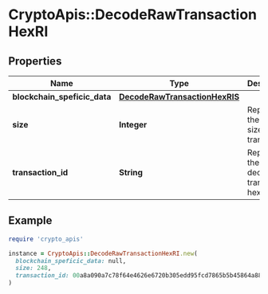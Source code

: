 # CryptoApis::DecodeRawTransactionHexRI

## Properties

| Name | Type | Description | Notes |
| ---- | ---- | ----------- | ----- |
| **blockchain_speficic_data** | [**DecodeRawTransactionHexRIS**](DecodeRawTransactionHexRIS.md) |  |  |
| **size** | **Integer** | Represents the total size of this transaction. |  |
| **transaction_id** | **String** | Represents the decoded transaction hex. |  |

## Example

```ruby
require 'crypto_apis'

instance = CryptoApis::DecodeRawTransactionHexRI.new(
  blockchain_speficic_data: null,
  size: 248,
  transaction_id: 00a8a090a7c78f64e4626e6720b305edd95fcd7865b5b45864a88070a8079cea
)
```

